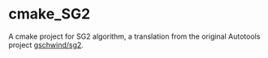 # cmake_SG2

A cmake project for SG2 algorithm, a translation from the original Autotools project
[gschwind/sg2](https://github.com/gschwind/sg2).
